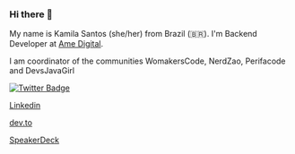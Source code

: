 ### Hi there 👋


My name is Kamila Santos (she/her) from Brazil (🇧🇷). I'm Backend Developer at [Ame Digital](https://www.amedigital.com/). 

I am coordinator of the communities WomakersCode, NerdZao, Perifacode and DevsJavaGirl



[![Twitter Badge](https://img.shields.io/twitter/url?style=social&url=https%3A%2F%2Ftwitter.com%2Fkamilah_santos)](https://twitter.com/kamilah_santos)

[Linkedin](https://www.linkedin.com/in/kamila-santos-oliveira/)

[dev.to](https://dev.to/kamilahsantos)

[SpeakerDeck](https://speakerdeck.com/kamilahsantos)


